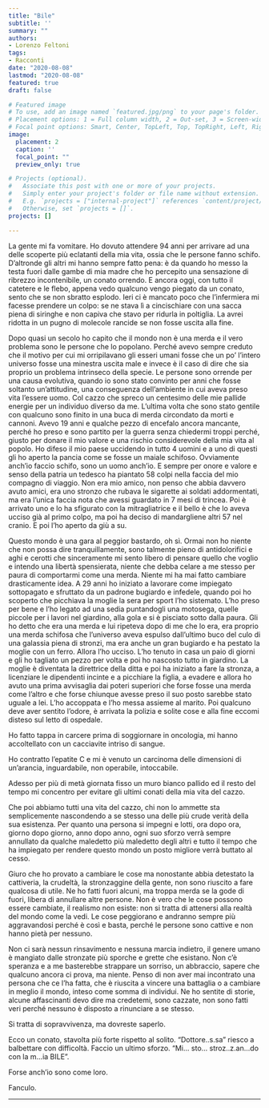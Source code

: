 ```yaml
---
title: "Bile"
subtitle: ''
summary: ""
authors:
- Lorenzo Feltoni 
tags:
- Racconti
date: "2020-08-08"
lastmod: "2020-08-08"
featured: true
draft: false

# Featured image
# To use, add an image named `featured.jpg/png` to your page's folder.
# Placement options: 1 = Full column width, 2 = Out-set, 3 = Screen-width
# Focal point options: Smart, Center, TopLeft, Top, TopRight, Left, Right, BottomLeft, Bottom, BottomRight
image:
  placement: 2
  caption: ''
  focal_point: ""
  preview_only: true

# Projects (optional).
#   Associate this post with one or more of your projects.
#   Simply enter your project's folder or file name without extension.
#   E.g. `projects = ["internal-project"]` references `content/project/deep-learning/index.md`.
#   Otherwise, set `projects = []`.
projects: []

---
```


La gente mi fa vomitare.
Ho dovuto attendere 94 anni per arrivare ad una delle scoperte più eclatanti della mia vita, ossia che le persone fanno schifo. D’altronde gli altri mi hanno sempre fatto pena: è da quando ho messo la testa fuori dalle gambe di mia madre che ho percepito una sensazione di ribrezzo incontenibile, un conato orrendo. E ancora oggi, con tutto il catetere e le flebo, appena vedo qualcuno vengo piegato da un conato, sento che se non sbratto esplodo. Ieri ci è mancato poco che l’infermiera mi facesse prendere un colpo: se ne stava lì a cincischiare con una sacca piena di siringhe e non capiva che stavo per ridurla in poltiglia. La avrei ridotta in un pugno di molecole rancide se non fosse uscita alla fine.

Dopo quasi un secolo ho capito che il mondo non è una merda e il vero problema sono le persone che lo popolano. Perché avevo sempre creduto che il motivo per cui mi orripilavano gli esseri umani fosse che un po’ l’intero universo fosse una minestra uscita male  e invece è il caso di dire che sia proprio un problema intrinseco della specie. Le persone sono orrende per una causa evolutiva, quando io sono stato convinto per anni che fosse soltanto un’attitudine, una conseguenza dell’ambiente in cui aveva preso vita l’essere uomo. Col cazzo che spreco un centesimo delle mie pallide energie per un individuo  diverso da me. L’ultima volta che sono stato gentile con qualcuno sono finito in una buca di merda circondato da morti e cannoni. Avevo 19 anni e qualche pezzo di encefalo ancora mancante, perché ho preso e sono partito per la guerra senza chiedermi troppi perché, giusto per donare il mio valore e una rischio considerevole della mia vita al popolo. Ho difeso il mio paese uccidendo in tutto 4 uomini e a uno di questi gli ho aperto la pancia come se fosse un maiale schifoso. Ovviamente anch’io faccio schifo, sono un uomo anch’io. E sempre per onore e valore e senso della patria un tedesco ha piantato 58 colpi nella faccia del mio compagno di viaggio. Non era mio amico, non penso che abbia davvero avuto amici, era uno stronzo che rubava le sigarette ai soldati addormentati, ma era l’unica faccia nota che avessi guardato in 7 mesi di trincea. Poi è arrivato uno e lo ha sfigurato con la mitragliatrice e il bello è che lo aveva ucciso già al primo colpo, ma poi ha deciso di mandargliene altri 57 nel cranio. E poi l’ho aperto da giù a su. 

Questo mondo è una gara al peggior bastardo, oh sì. Ormai non ho niente che non possa dire tranquillamente, sono talmente pieno di antidolorifici e aghi e cerotti che sinceramente mi sento libero di pensare quello che voglio e intendo una libertà spensierata, niente che debba celare a me stesso per paura di comportarmi come una merda. Niente mi ha mai fatto cambiare drasticamente idea. A 29 anni ho iniziato a lavorare come impiegato sottopagato e sfruttato da un padrone bugiardo e infedele, quando poi ho scoperto che picchiava la moglie la sera per sport l’ho sistemato. L’ho preso per bene e l’ho legato ad una sedia puntandogli una motosega, quelle piccole per i lavori nel giardino, alla gola e si è pisciato sotto dalla paura. Gli ho detto che era una merda e lui ripeteva dopo di me che lo era, era proprio una merda schifosa che l’universo aveva espulso dall’ultimo buco del culo di una galassia piena di stronzi, ma era anche un gran bugiardo e ha pestato la moglie con un ferro. Allora l’ho ucciso. L’ho tenuto in casa un paio di giorni e gli ho tagliato un pezzo per volta e poi ho nascosto tutto in giardino. La moglie è diventata la direttrice della ditta e poi ha iniziato a fare la stronza, a licenziare le dipendenti incinte e a picchiare la figlia, a evadere e allora ho avuto una prima avvisaglia dai poteri superiori che forse fosse una merda come l’altro e che forse chiunque avesse preso il suo posto sarebbe stato uguale a lei. L’ho accoppata e l’ho messa assieme al marito. Poi qualcuno deve aver sentito l’odore, è arrivata la polizia e solite cose e alla fine eccomi disteso sul letto di ospedale.

Ho fatto tappa in carcere prima di soggiornare in oncologia, mi hanno accoltellato con un cacciavite intriso di sangue. 

Ho contratto l’epatite C e mi è venuto un carcinoma delle dimensioni di un’arancia, inguardabile, non operabile, intoccabile. 

Adesso per più di metà giornata fisso un muro bianco pallido ed il resto del tempo mi concentro per evitare gli ultimi conati della mia vita del cazzo.

Che poi abbiamo tutti una vita del cazzo, chi non lo ammette sta semplicemente nascondendo a se stesso una delle più crude verità della sua esistenza. Per quanto una persona si impegni e lotti, ora dopo ora, giorno dopo giorno, anno dopo anno, ogni suo sforzo verrà sempre annullato da qualche maledetto più maledetto degli altri e tutto il tempo che ha impiegato per rendere questo mondo un posto migliore verrà buttato al cesso. 

Giuro che ho provato a cambiare le cose ma nonostante abbia detestato la cattiveria, la crudeltà, la stronzaggine della gente, non sono riuscito a fare qualcosa di utile. Ne ho fatti fuori alcuni, ma troppa merda se la gode di fuori, libera di annullare altre persone. Non è vero che le cose possono essere cambiate, il realismo non esiste: non si tratta di attenersi alla realtà del mondo come la vedi. Le cose peggiorano e andranno sempre più aggravandosi perché è così e basta, perché le persone sono cattive e non hanno pietà per nessuno. 

Non ci sarà nessun rinsavimento e nessuna marcia indietro, il genere umano è mangiato dalle stronzate più sporche e grette che esistano. Non c’è speranza e a me basterebbe strappare un sorriso, un abbraccio, sapere che qualcuno ancora ci prova, ma niente. Penso di non aver mai incontrato una persona che ce l’ha fatta, che è riuscita a vincere una battaglia o a cambiare in meglio il mondo, inteso come somma di individui. Ne ho sentite di storie, alcune affascinanti devo dire ma credetemi, sono cazzate, non sono fatti veri perché nessuno è disposto a rinunciare a se stesso.

Si tratta di sopravvivenza, ma dovreste saperlo.

Ecco un conato, stavolta più forte rispetto al solito. “Dottore..s.sa” riesco a balbettare con difficoltà. Faccio un ultimo sforzo. “Mi... sto... stroz..z.an...do con la m...ia BILE”.

Forse anch’io sono come loro.

Fanculo.

---
